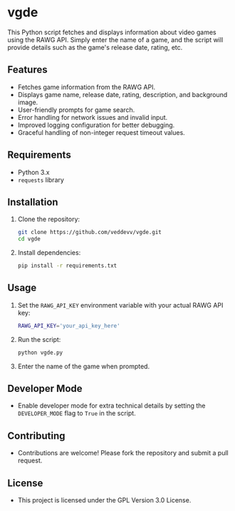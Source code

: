 # vgde

This Python script fetches and displays information about video games using the RAWG API. Simply enter the name of a game, and the script will provide details such as the game's release date, rating, etc.

## Features
- Fetches game information from the RAWG API.
- Displays game name, release date, rating, description, and background image.
- User-friendly prompts for game search.
- Error handling for network issues and invalid input.
- Improved logging configuration for better debugging.
- Graceful handling of non-integer request timeout values.

## Requirements
- Python 3.x
- `requests` library

## Installation
1. Clone the repository:
    ```sh
    git clone https://github.com/veddevv/vgde.git
    cd vgde
    ```

2. Install dependencies:
    ```sh
    pip install -r requirements.txt
    ```

## Usage
1. Set the `RAWG_API_KEY` environment variable with your actual RAWG API key:
    ```sh
    RAWG_API_KEY='your_api_key_here'
    ```

2. Run the script:
    ```sh
    python vgde.py
    ```

3. Enter the name of the game when prompted.

## Developer Mode
- Enable developer mode for extra technical details by setting the `DEVELOPER_MODE` flag to `True` in the script.

## Contributing
- Contributions are welcome! Please fork the repository and submit a pull request.

## License
- This project is licensed under the GPL Version 3.0 License.
